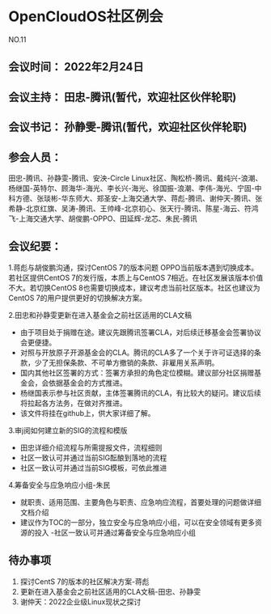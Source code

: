 # OpenCloudOS社区例会

NO.11

## 会议时间： 2022年2月24日
## 会议主持： 田忠-腾讯(暂代，欢迎社区伙伴轮职)
## 会议书记： 孙静雯-腾讯(暂代，欢迎社区伙伴轮职)
## 参会人员： 
田忠-腾讯、孙静雯-腾讯、安泱-Circle Linux社区、陶松桥-腾讯、戴纯兴-浪潮、杨继国-英特尔、顾海华-海光、李长兴-海光、徐国振-浪潮、李伟-海光、宁固-中科方德、张琰彬-华东师大、郑圣安-上海交通大学、蒋彪-腾讯、谢仲天-腾讯、张希静-北京红旗、吴涛-腾讯、王帅峰-北京初心、张天行-腾讯、陈星-海云、符鸿飞-上海交通大学、胡俊鹏-OPPO、田延辉-龙芯、朱民-腾讯
## 会议纪要：
1.蒋彪与胡俊鹏沟通，探讨CentOS 7的版本问题
OPPO当前版本遇到切换成本。若社区提供CentOS 7的发行版，本质上与CentOS 7相近。在社区发展该版本价值不大。若切换CentOS 8也需要切换成本，建议考虑当前社区版本。社区也建议为CentOS 7的用户提供更好的切换解决方案。

2.田忠和孙静雯更新在进入基金会之前社区适用的CLA文稿
- 由于项目处于捐赠在途。建议先跟腾讯签署CLA，对后续迁移基金会签署协议会更便捷。
- 对照与开放原子开源基金会的CLA。腾讯的CLA多了一个关于许可证选择的条款，少了无担保条款、不可单方撤销的条款、非雇用关系声明。
- 国内其他社区签署的方式：签署方承担的角色定位模糊。建议部分社区捐赠基金会，会依据基金会的方式推进。
- 杨继国表示参与社区贡献，主体签署腾讯的CLA，有比较大的疑问。建议后续将拉起各方法务，在做对齐推进。
- 该文件将挂在github上，供大家详细了解。

3.审j阅如何建立新的SIG的流程和模版
- 田忠详细介绍流程与所需提报文件，流程细则
- 社区一致认可并通过当前SIG酝酿到落地的流程
- 社区一致认可并通过当前SIG模板，可依此推进

4.筹备安全与应急响应小组-朱民
- 就职责、适用范围、主要角色与职责、应急响应流程，首要处理的问题做详细文档介绍
- 建议作为TOC的一部分，独立安全与应急响应小组，可以在安全领域有更多资源的投入
 -社区一致认可并通过筹备安全与应急响应小组

## 待办事项
1. 探讨CentS 7的版本的社区解决方案-蒋彪
2. 更新在进入基金会之前社区适用的CLA文稿-田忠、孙静雯
3.  谢仲天：2022企业级Linux现状之探讨
